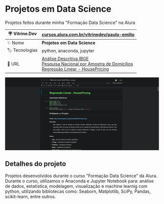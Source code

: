 # Projetos em Data Science

Projetos feitos durante minha "Formação Data Science" na Alura

| :placard: Vitrine.Dev | [cursos.alura.com.br/vitrinedev/paulo-emilio](https://cursos.alura.com.br/vitrinedev/paulo-emilio) |
| -------------  | --- |
| :sparkles: Nome        | **Projetos em Data Science**
| :label: Tecnologias | python, anaconda, jupyter
| :rocket: URL        | [Análise Descritiva IBGE](https://github.com/paulo-emilio/Projetos-em-Data-Science/blob/main/Analise-Descritiva-IBGE/Projeto/Análise-Descritiva-IBGE.ipynb)<br>[Pesquisa Nacional por Amostra de Domicílios](https://github.com/paulo-emilio/Projetos-em-Data-Science/tree/main/Probabilidades-e-Estimacoes/Projeto)<br>[Regressão Linear - HousePricing](https://github.com/paulo-emilio/Projetos-em-Data-Science/tree/main/Regressao-Linear/Projeto)

<!-- Inserir imagem com a #vitrinedev ao final do link -->
[![](https://github.com/paulo-emilio/Projetos/blob/main/Data-Science-Python/Regressao-Linear/prints/print3.png#vitrinedev)](https://github.com/paulo-emilio/Projetos/tree/main/Data-Science-Python)

## Detalhes do projeto

Projetos desenvolvidos durante o curso "Formação Data Science" da Alura. Durante o curso, utilizamos o Anaconda e Jupyter Notebook para: análise de dados, estatística, modelagem, visualização e machine learnig com python, utilizando bibliotecas como: Seaborn, Matplotlib, SciPy, Pandas, scikit-learn, entre outros. 
